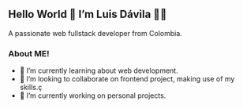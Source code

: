 <div >
    <h2 aling="center">Hello World 👋 I’m Luis Dávila 👨‍💻 </h2>
    <p aling="center">A passionate web fullstack developer from Colombia. </p>
    </div>


### About ME!

- 🌱 I’m  currently learning about web development.
- 👯 I’m looking to collaborate on frontend project, making use of my skills.ç
- 🔭 I’m currently working on personal projects.




